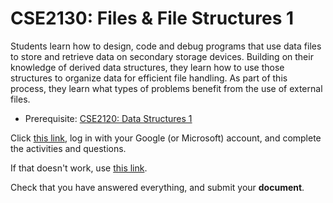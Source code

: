 # CSE2130: Files & File Structures 1

Students learn how to design, code and debug programs that use data files to store and retrieve data on secondary storage devices. Building on their knowledge of derived data structures, they learn how to use those structures to organize data for efficient file handling. As part of this process, they learn what types of problems benefit from the use of external files.

* Prerequisite: [CSE2120: Data Structures 1](CSE2120.md)

Click [this link](https://hub.callysto.ca/jupyter/hub/user-redirect/git-pull?repo=https%3A%2F%2Fgithub.com%2Fcallysto%2Fcurriculum-notebooks&branch=master&subPath=TechnologyStudies/ComputingScience/Courses/files-&-file-structures-1.ipynb&depth=1), log in with your Google (or Microsoft) account, and complete the activities and questions.

If that doesn't work, use [this link](https://www.misterhay.com/jupyterlite-misterhay/notebooks/?path=ComputingScience%2Fcomputing-science-10.ipynb).

Check that you have answered everything, and submit your **document**.
